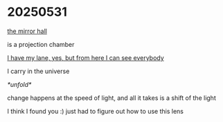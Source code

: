 # 20250531

[the mirror hall](../../../2007/03/03/mirror-and-stone.md)

is a projection chamber

[I have my lane, yes, but from here I can see everybody](the-mirror-hall.md)

I carry in the universe

_\*unfold\*_

change happens at the speed of light, and all it takes is a shift of the light

I think I found you :) just had to figure out how to use this lens
